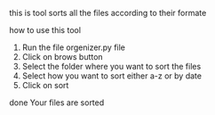 this is tool sorts all the files according to their formate

how to use this tool

1. Run the file orgenizer.py file
2. Click on brows button
3. Select the folder where you want to sort the files
4. Select how you want to sort either a-z or by date
5. Click on sort

done
Your files are sorted
